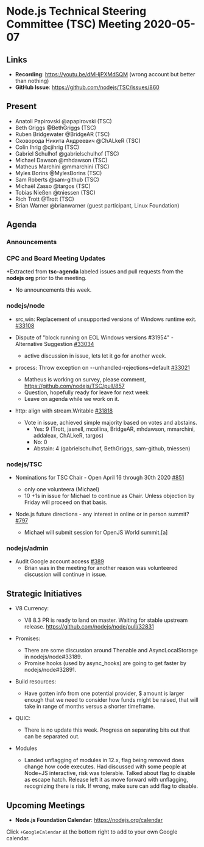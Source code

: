 ﻿# Node.js Technical Steering Committee (TSC) Meeting 2020-05-07

## Links

* **Recording**: https://youtu.be/dMHjPXMdSQM (wrong account but better
  than  nothing)
* **GitHub Issue**: https://github.com/nodejs/TSC/issues/860

## Present

* Anatoli Papirovski @apapirovski (TSC)
* Beth Griggs @BethGriggs (TSC)
* Ruben Bridgewater @BridgeAR (TSC)
* Сковорода Никита Андреевич @ChALkeR (TSC)
* Colin Ihrig @cjihrig (TSC)
* Gabriel Schulhof @gabrielschulhof (TSC)
* Michael Dawson @mhdawson (TSC)
* Matheus Marchini @mmarchini (TSC)
* Myles Borins @MylesBorins (TSC)
* Sam Roberts @sam-github (TSC)
* Michaël Zasso @targos (TSC)
* Tobias Nießen @tniessen (TSC)
* Rich Trott @Trott (TSC)
* Brian Warner @brianwarner (guest participant, Linux Foundation)

## Agenda

### Announcements

### CPC and Board Meeting Updates
 
*Extracted from **tsc-agenda** labeled issues and pull requests from the **nodejs org** prior to the meeting.

* No announcements this week.

### nodejs/node

* src,win: Replacement of unsupported versions of Windows runtime exit. [#33108](https://github.com/nodejs/node/pull/33108)
* Dispute of "block running on EOL Windows versions #31954" - Alternative Suggestion [#33034](https://github.com/nodejs/node/issues/33034)
  * active discussion in issue, lets let it go for another week.

* process: Throw exception on --unhandled-rejections=default [#33021](https://github.com/nodejs/node/pull/33021)
  * Matheus is working on survey, please comment, https://github.com/nodejs/TSC/pull/857
  * Question, hopefully ready for leave for next week
  * Leave on agenda while we work on it.
 
* http: align with stream.Writable [#31818](https://github.com/nodejs/node/pull/31818)
  * Vote in issue, achieved simple majority based on votes and abstains.
    * Yes: 9 (Trott, jasnell, mcollina, BridgeAR, mhdawson, mmarchini, addaleax, ChALkeR, targos)
    * No: 0
    * Abstain: 4 (gabrielschulhof, BethGriggs, sam-github, tniessen)

### nodejs/TSC

* Nominations for TSC Chair - Open April 16 through 30th 2020 [#851](https://github.com/nodejs/TSC/issues/851)
  * only one volunteera (Michael)
  * 10 +1s in issue for Michael to continue as Chair. Unless objection by Friday will proceed on that
    basis.

* Node.js future directions - any interest in online or in person summit? [#797](https://github.com/nodejs/TSC/issues/797)
  * Michael will submit session for OpenJS World summit.[a]

### nodejs/admin

* Audit Google account access [#389](https://github.com/nodejs/admin/issues/389)
  * Brian was in the meeting for another reason was volunteered discussion will continue in
    issue.

## Strategic Initiatives

* V8 Currency:
  * V8 8.3 PR is ready to land on master. Waiting for stable upstream release. https://github.com/nodejs/node/pull/32831

* Promises:
  * There are some discussion around Thenable and AsyncLocalStorage in nodejs/node#33189.
  * Promise hooks (used by async_hooks) are going to get faster by nodejs/node#32891.

* Build resources:
  * Have gotten info from one potential provider, $ amount is larger enough that we need to consider how
    funds might be raised, that will take in range of months versus a shorter timeframe.

* QUIC:
  * There is no update this week. Progress on separating bits out that can be separated out.

* Modules
  * Landed unflagging of modules in 12.x, flag being removed does change how code 
    executes. Had discussed with some people at Node+JS interactive, risk was
    tolerable. Talked about flag to disable as escape hatch. Release left it as move
    forward with unflagging, recognizing there is risk. If wrong, make sure can add flag
    to disable.

## Upcoming Meetings

* **Node.js Foundation Calendar**: https://nodejs.org/calendar

Click `+GoogleCalendar` at the bottom right to add to your own Google calendar.
